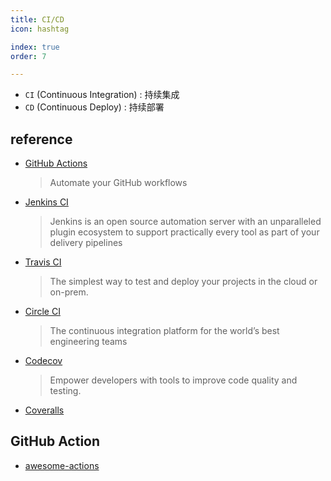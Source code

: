 ```yaml
---
title: CI/CD
icon: hashtag

index: true
order: 7

---
```


- `CI` (Continuous Integration) : 持续集成
- `CD` (Continuous Deploy) : 持续部署

<!-- more -->

## reference

- [GitHub Actions](https://github.com/actions)
    > Automate your GitHub workflows
- [Jenkins CI](https://github.com/jenkinsci)
    > Jenkins is an open source automation server with an unparalleled plugin ecosystem to support practically every tool as part of your delivery pipelines
- [Travis CI](https://travis-ci.com)
    > The simplest way to test and deploy your projects in the cloud or on-prem.
- [Circle CI](https://circleci.com)
    > The continuous integration platform for the world’s best engineering teams
- [Codecov](https://github.com/codecov)
    > Empower developers with tools to improve code quality and testing.
- [Coveralls](https://coveralls.io)

## GitHub Action

- [awesome-actions](https://github.com/sdras/awesome-actions)
